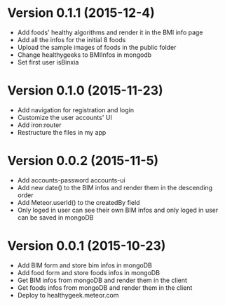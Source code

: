 # Version 0.1.1 (2015-12-4)

- Add foods' healthy algorithms and render it in the BMI info page
- Add all the infos for the initial 8 foods
- Upload the sample images of foods in the public folder
- Change healthygeeks to BMIInfos in mongodb
- Set first user isBinxia

# Version 0.1.0 (2015-11-23)

- Add navigation for registration and login
- Customize the user accounts' UI
- Add iron:router
- Restructure the files in my app

# Version 0.0.2 (2015-11-5)

- Add accounts-password accounts-ui
- Add new date() to the BIM infos and render them in the descending order
- Add Meteor.userId() to the createdBy field
- Only loged in user can see their own BIM infos and only loged in user can be saved in mongoDB


# Version 0.0.1 (2015-10-23)

- Add BIM form and store bim infos in mongoDB
- Add food form and store foods infos in mongoDB
- Get BIM infos from mongoDB and render them in the client
- Get foods infos from mongoDB and render them in the client
- Deploy to healthygeek.meteor.com
